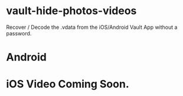 # vault-hide-photos-videos
Recover / Decode the .vdata from the iOS/Android Vault App without a password.

# Android


# iOS Video Coming Soon.
